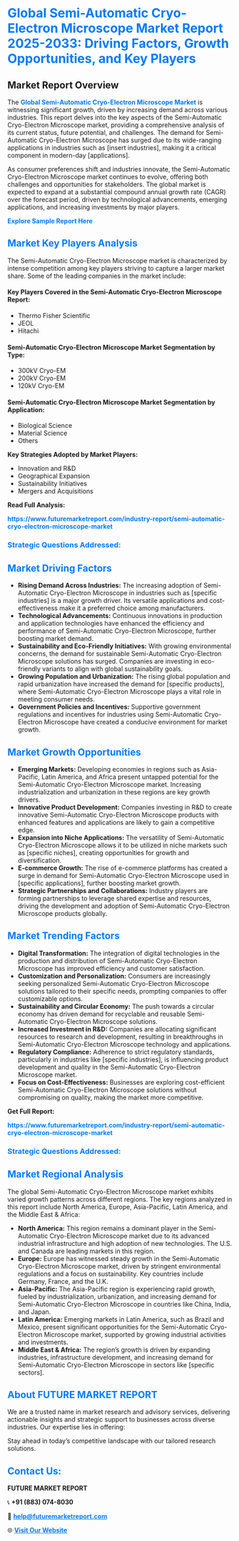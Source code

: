 <h1 style="color: #007BFF;">Global Semi-Automatic Cryo-Electron Microscope Market Report 2025-2033: Driving Factors, Growth Opportunities, and Key Players</h1>

<section id="overview">
<h2>Market Report Overview</h2>
<p>The <a href="https://www.futuremarketreport.com/industry-report/semi-automatic-cryo-electron-microscope-market" style="color: #007BFF; text-decoration: none;"><strong>Global Semi-Automatic Cryo-Electron Microscope Market</strong></a> is witnessing significant growth, driven by increasing demand across various industries. This report delves into the key aspects of the Semi-Automatic Cryo-Electron Microscope market, providing a comprehensive analysis of its current status, future potential, and challenges. The demand for Semi-Automatic Cryo-Electron Microscope has surged due to its wide-ranging applications in industries such as [insert industries], making it a critical component in modern-day [applications].</p>
<p>As consumer preferences shift and industries innovate, the Semi-Automatic Cryo-Electron Microscope market continues to evolve, offering both challenges and opportunities for stakeholders. The global market is expected to expand at a substantial compound annual growth rate (CAGR) over the forecast period, driven by technological advancements, emerging applications, and increasing investments by major players.</p>
</section>

<section id="overview">
<p><a href="https://www.futuremarketreport.com/request-sample/reportId=115767" style="color: #007BFF; text-decoration: none;"><strong>Explore Sample Report Here</strong></a></p>
</section>

<section id="key-players">
<h2 style="color: #007BFF;">Market Key Players Analysis</h2>
<p>The Semi-Automatic Cryo-Electron Microscope market is characterized by intense competition among key players striving to capture a larger market share. Some of the leading companies in the market include:</p>
<h4>Key Players Covered in the Semi-Automatic Cryo-Electron Microscope Report:</h4>
<ul><li>Thermo Fisher Scientific</li><li>JEOL</li><li>Hitachi</li></ul>
<h4>Semi-Automatic Cryo-Electron Microscope Market Segmentation by Type:</h4>
<ul><li>300kV Cryo-EM</li><li>200kV Cryo-EM</li><li>120kV Cryo-EM</li></ul>

<h4>Semi-Automatic Cryo-Electron Microscope Market Segmentation by Application:</h4>
<ul><li>Biological Science</li><li>Material Science</li><li>Others</li></ul>
<p><strong>Key Strategies Adopted by Market Players:</strong></p>
<ul>
<li>Innovation and R&D</li>
<li>Geographical Expansion</li>
<li>Sustainability Initiatives</li>
<li>Mergers and Acquisitions</li>
</ul>
</section>

<section>
<p><strong>Read Full Analysis: </strong></p><a href="https://www.futuremarketreport.com/industry-report/semi-automatic-cryo-electron-microscope-market" style="color: #007BFF; text-decoration: none;"><strong>https://www.futuremarketreport.com/industry-report/semi-automatic-cryo-electron-microscope-market</strong></a>
<h3 style="color: #007BFF;">Strategic Questions Addressed:</h3>
</section>

<section id="driving-factors">
<h2 style="color: #007BFF;">Market Driving Factors</h2>
<ul>
<li><strong>Rising Demand Across Industries:</strong> The increasing adoption of Semi-Automatic Cryo-Electron Microscope in industries such as [specific industries] is a major growth driver. Its versatile applications and cost-effectiveness make it a preferred choice among manufacturers.</li>
<li><strong>Technological Advancements:</strong> Continuous innovations in production and application technologies have enhanced the efficiency and performance of Semi-Automatic Cryo-Electron Microscope, further boosting market demand.</li>
<li><strong>Sustainability and Eco-Friendly Initiatives:</strong> With growing environmental concerns, the demand for sustainable Semi-Automatic Cryo-Electron Microscope solutions has surged. Companies are investing in eco-friendly variants to align with global sustainability goals.</li>
<li><strong>Growing Population and Urbanization:</strong> The rising global population and rapid urbanization have increased the demand for [specific products], where Semi-Automatic Cryo-Electron Microscope plays a vital role in meeting consumer needs.</li>
<li><strong>Government Policies and Incentives:</strong> Supportive government regulations and incentives for industries using Semi-Automatic Cryo-Electron Microscope have created a conducive environment for market growth.</li>
</ul>
</section>

<section id="growth-opportunities">
<h2 style="color: #007BFF;">Market Growth Opportunities</h2>
<ul>
<li><strong>Emerging Markets:</strong> Developing economies in regions such as Asia-Pacific, Latin America, and Africa present untapped potential for the Semi-Automatic Cryo-Electron Microscope market. Increasing industrialization and urbanization in these regions are key growth drivers.</li>
<li><strong>Innovative Product Development:</strong> Companies investing in R&D to create innovative Semi-Automatic Cryo-Electron Microscope products with enhanced features and applications are likely to gain a competitive edge.</li>
<li><strong>Expansion into Niche Applications:</strong> The versatility of Semi-Automatic Cryo-Electron Microscope allows it to be utilized in niche markets such as [specific niches], creating opportunities for growth and diversification.</li>
<li><strong>E-commerce Growth:</strong> The rise of e-commerce platforms has created a surge in demand for Semi-Automatic Cryo-Electron Microscope used in [specific applications], further boosting market growth.</li>
<li><strong>Strategic Partnerships and Collaborations:</strong> Industry players are forming partnerships to leverage shared expertise and resources, driving the development and adoption of Semi-Automatic Cryo-Electron Microscope products globally.</li>
</ul>
</section>

<section id="trending-factors">
<h2 style="color: #007BFF;">Market Trending Factors</h2>
<ul>
<li><strong>Digital Transformation:</strong> The integration of digital technologies in the production and distribution of Semi-Automatic Cryo-Electron Microscope has improved efficiency and customer satisfaction.</li>
<li><strong>Customization and Personalization:</strong> Consumers are increasingly seeking personalized Semi-Automatic Cryo-Electron Microscope solutions tailored to their specific needs, prompting companies to offer customizable options.</li>
<li><strong>Sustainability and Circular Economy:</strong> The push towards a circular economy has driven demand for recyclable and reusable Semi-Automatic Cryo-Electron Microscope solutions.</li>
<li><strong>Increased Investment in R&D:</strong> Companies are allocating significant resources to research and development, resulting in breakthroughs in Semi-Automatic Cryo-Electron Microscope technology and applications.</li>
<li><strong>Regulatory Compliance:</strong> Adherence to strict regulatory standards, particularly in industries like [specific industries], is influencing product development and quality in the Semi-Automatic Cryo-Electron Microscope market.</li>
<li><strong>Focus on Cost-Effectiveness:</strong> Businesses are exploring cost-efficient Semi-Automatic Cryo-Electron Microscope solutions without compromising on quality, making the market more competitive.</li>
</ul>
</section>

<section>
<p><strong>Get Full Report: </strong></p><a href="https://www.futuremarketreport.com/industry-report/semi-automatic-cryo-electron-microscope-market" style="color: #007BFF; text-decoration: none;"><strong>https://www.futuremarketreport.com/industry-report/semi-automatic-cryo-electron-microscope-market</strong></a>
<h3 style="color: #007BFF;">Strategic Questions Addressed:</h3>
</section>


<section id="regional-analysis">
<h2 style="color: #007BFF;">Market Regional Analysis</h2>
<p>The global Semi-Automatic Cryo-Electron Microscope market exhibits varied growth patterns across different regions. The key regions analyzed in this report include North America, Europe, Asia-Pacific, Latin America, and the Middle East & Africa:</p>
<ul>
<li><strong>North America:</strong> This region remains a dominant player in the Semi-Automatic Cryo-Electron Microscope market due to its advanced industrial infrastructure and high adoption of new technologies. The U.S. and Canada are leading markets in this region.</li>
<li><strong>Europe:</strong> Europe has witnessed steady growth in the Semi-Automatic Cryo-Electron Microscope market, driven by stringent environmental regulations and a focus on sustainability. Key countries include Germany, France, and the U.K.</li>
<li><strong>Asia-Pacific:</strong> The Asia-Pacific region is experiencing rapid growth, fueled by industrialization, urbanization, and increasing demand for Semi-Automatic Cryo-Electron Microscope in countries like China, India, and Japan.</li>
<li><strong>Latin America:</strong> Emerging markets in Latin America, such as Brazil and Mexico, present significant opportunities for the Semi-Automatic Cryo-Electron Microscope market, supported by growing industrial activities and investments.</li>
<li><strong>Middle East & Africa:</strong> The region’s growth is driven by expanding industries, infrastructure development, and increasing demand for Semi-Automatic Cryo-Electron Microscope in sectors like [specific sectors].</li>
</ul>
</section>

<footer>
<h2 style="color: #007BFF;">About FUTURE MARKET REPORT</h2>
<p>We are a trusted name in market research and advisory services, delivering actionable insights and strategic support to businesses across diverse industries. Our expertise lies in offering:</p>

<p>Stay ahead in today’s competitive landscape with our tailored research solutions.</p>

<h2 style="color: #007BFF;">Contact Us:</h2>
<p><strong>FUTURE MARKET REPORT</strong></p>
<p>📞 <strong>+91 (883) 074-8030</strong></p>
<p>📧 <strong><a href="mailto:help@futuremarketreport.com" style="color: #007BFF;">help@futuremarketreport.com</a></strong></p>
<p>🌐 <strong><a href="https://www.futuremarketreport.com/" style="color: #007BFF;">Visit Our Website</a></strong></p>
</footer>